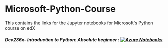 # Microsoft-Python-Course
This contains the links for the Jupyter notebooks for Microsoft's Python course on edX

##### Dev236x- Introduction to Python: Absolute beginner : [![Azure Notebooks](https://notebooks.azure.com/launch.png)](https://notebooks.azure.com/nukaduka1/libraries/DEV236x)
